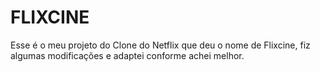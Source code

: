 # FLIXCINE
Esse é o meu projeto do Clone do Netflix que deu o nome de Flixcine, fiz algumas modificações e adaptei conforme achei melhor. 
